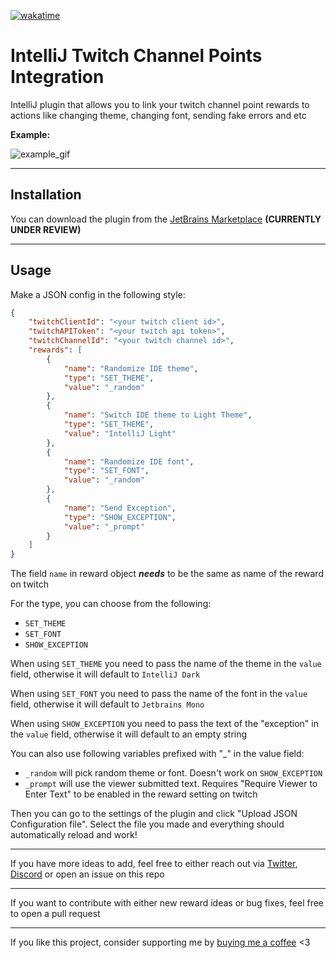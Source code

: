 [![wakatime](https://wakatime.com/badge/github/LukynkaCZE/IntelliJTwitchChannelPoints.svg)](https://wakatime.com/badge/github/LukynkaCZE/IntelliJTwitchChannelPoints)

# IntelliJ Twitch Channel Points Integration

IntelliJ plugin that allows you to link your twitch channel point rewards to actions like changing theme, changing font, sending fake errors and etc 

**Example:**

![example_gif](https://github.com/LukynkaCZE/IntelliJTwitchChannelPoints/assets/48604271/4e70f680-1dc4-4766-9cb3-883a86efd780)

---

## Installation

You can download the plugin from the [JetBrains Marketplace](https://plugins.jetbrains.com/plugin/24641-twitch-channel-point-rewards-integrations)
**__(CURRENTLY UNDER REVIEW)__**

---

## Usage

Make a JSON config in the following style:

```json
{
    "twitchClientId": "<your twitch client id>",
    "twitchAPIToken": "<your twitch api token>",
    "twitchChannelId": "<your twitch channel id>",
    "rewards": [
        {
            "name": "Randomize IDE theme",
            "type": "SET_THEME",
            "value": "_random"
        },
        {
            "name": "Switch IDE theme to Light Theme",
            "type": "SET_THEME",
            "value": "IntelliJ Light"
        },
        {
            "name": "Randomize IDE font",
            "type": "SET_FONT",
            "value": "_random"
        },
        {
            "name": "Send Exception",
            "type": "SHOW_EXCEPTION",
            "value": "_prompt"
        }
    ]
}
```

The field `name` in reward object _**__needs__**_ to be the same as name of the reward on twitch

For the type, you can choose from the following:
- `SET_THEME`
- `SET_FONT`
- `SHOW_EXCEPTION`

When using `SET_THEME` you need to pass the name of the theme in the `value` field, otherwise it will default to `IntelliJ Dark`

When using `SET_FONT` you need to pass the name of the font in the `value` field, otherwise it will default to `Jetbrains Mono`

When using `SHOW_EXCEPTION` you need to pass the text of the "exception" in the `value` field, otherwise it will default to an empty string

You can also use following variables prefixed with "_" in the value field:
- `_random` will pick random theme or font. Doesn't work on `SHOW_EXCEPTION`
- `_prompt` will use the viewer submitted text. Requires "Require Viewer to Enter Text" to be enabled in the reward setting on twitch

Then you can go to the settings of the plugin and click "Upload JSON Configuration file". Select the file you made and everything should automatically reload and work!

---

If you have more ideas to add, feel free to either reach out via [Twitter](https://twitter.com/LukynkaCze), [Discord](https://discord.gg/ptM8JSQZ) or open an issue on this repo

---

If you want to contribute with either new reward ideas or bug fixes, feel free to open a pull request

---

If you like this project, consider supporting me by [buying me a coffee](https://ko-fi.com/lukynkacze) <3
